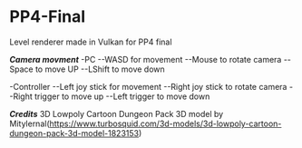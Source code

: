 # PP4-Final
Level renderer made in Vulkan for PP4 final

***Camera movment***
-PC
--WASD for movement
--Mouse to rotate camera
--Space to move UP
--LShift to move down

-Controller
--Left joy stick for movement
--Right joy stick to rotate camera
--Right trigger to move up
--Left trigger to move down


***Credits***
3D Lowpoly Cartoon Dungeon Pack 3D model by Mitylernal(https://www.turbosquid.com/3d-models/3d-lowpoly-cartoon-dungeon-pack-3d-model-1823153)

